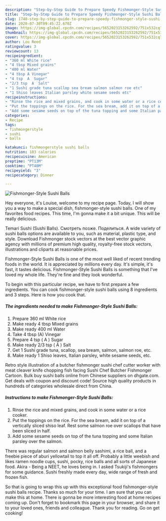 ```yaml
---
description: "Step-by-Step Guide to Prepare Speedy Fishmonger-Style Sushi Balls"
title: "Step-by-Step Guide to Prepare Speedy Fishmonger-Style Sushi Balls"
slug: 1740-step-by-step-guide-to-prepare-speedy-fishmonger-style-sushi-balls
date: 2020-07-30T09:45:22.670Z
image: https://img-global.cpcdn.com/recipes/5652023153262592/751x532cq70/fishmonger-style-sushi-balls-recipe-main-photo.jpg
thumbnail: https://img-global.cpcdn.com/recipes/5652023153262592/751x532cq70/fishmonger-style-sushi-balls-recipe-main-photo.jpg
cover: https://img-global.cpcdn.com/recipes/5652023153262592/751x532cq70/fishmonger-style-sushi-balls-recipe-main-photo.jpg
author: Lou Reed
ratingvalue: 3
reviewcount: 13
recipeingredient:
- "360 ml White rice"
- "4 tbsp Mixed grains"
- "400 ml Water"
- "4 tbsp A Vinegar"
- "4 tsp  A  Sugar"
- "2/3 tsp  A  Salt"
- "1 Sushi grade tuna scallop sea bream salmon salmon roe etc"
- "1 Shiso leaves Italian parsley white sesame seeds etc"
recipeinstructions:
- "Rinse the rice and mixed grains, and cook in some water or a rice cooker."
- "Put the toppings on the rice. For the sea bream, add it on top of a vertically sliced shiso leaf. Rest some salmon roe over scallops that have been sliced in half."
- "Add some sesame seeds on top of the tuna topping and some Italian parsley over the salmon."
categories:
- Recipe
tags:
- fishmongerstyle
- sushi
- balls

katakunci: fishmongerstyle sushi balls 
nutrition: 183 calories
recipecuisine: American
preptime: "PT13M"
cooktime: "PT40M"
recipeyield: "3"
recipecategory: Dinner

---
```



![Fishmonger-Style Sushi Balls](https://img-global.cpcdn.com/recipes/5652023153262592/751x532cq70/fishmonger-style-sushi-balls-recipe-main-photo.jpg)

Hey everyone, it's Louise, welcome to my recipe page. Today, I will show you a way to make a special dish, fishmonger-style sushi balls. One of my favorites food recipes. This time, I'm gonna make it a bit unique. This will be really delicious.

Temari Sushi (Sushi Balls). Смотреть позже. Поделиться. A wide variety of sushi balls options are available to you, such as material, plastic type, and style. Download Fishmonger stock vectors at the best vector graphic agency with millions of premium high quality, royalty-free stock vectors, illustrations and cliparts at reasonable prices.

Fishmonger-Style Sushi Balls is one of the most well liked of recent trending foods in the world. It is appreciated by millions every day. It's simple, it's fast, it tastes delicious. Fishmonger-Style Sushi Balls is something that I've loved my whole life. They're fine and they look wonderful.


To begin with this particular recipe, we have to first prepare a few ingredients. You can cook fishmonger-style sushi balls using 8 ingredients and 3 steps. Here is how you cook that.

<!--inarticleads1-->

##### The ingredients needed to make Fishmonger-Style Sushi Balls:

1. Prepare 360 ml White rice
1. Make ready 4 tbsp Mixed grains
1. Make ready 400 ml Water
1. Take 4 tbsp (A) Vinegar
1. Prepare 4 tsp ( A ) Sugar
1. Make ready 2/3 tsp ( A ) Salt
1. Get 1 Sushi grade tuna, scallop, sea bream, salmon, salmon roe, etc.
1. Make ready 1 Shiso leaves, Italian parsley, white sesame seeds, etc.


Retro style illustration of a butcher fishmonger sushi chef cutter worker with meat cleaver knife chopping fish facing Sushi Chef Butcher Fishmonger Cartoon. Bulk buy sushi balls online from Chinese suppliers on dhgate.com. Get deals with coupon and discount code! Source high quality products in hundreds of categories wholesale direct from China. 

<!--inarticleads2-->

##### Instructions to make Fishmonger-Style Sushi Balls:

1. Rinse the rice and mixed grains, and cook in some water or a rice cooker.
1. Put the toppings on the rice. For the sea bream, add it on top of a vertically sliced shiso leaf. Rest some salmon roe over scallops that have been sliced in half.
1. Add some sesame seeds on top of the tuna topping and some Italian parsley over the salmon.


There was regular salmon and salmon belly sashimi, a rice ball, and a freebie piece of aburi yellowtail to top it all off. Probably a little weebish and likes ramen noodle cups, sushi, pocky, rice balls and all sorts of Japanese food. Akira - Being a NEET, he loves being in. I asked Tsukiji&#39;s fishmongers for some guidance. Sushi freshly made every day, wide range of fresh and frozen fish. 

So that is going to wrap this up with this exceptional food fishmonger-style sushi balls recipe. Thanks so much for your time. I am sure that you can make this at home. There is gonna be more interesting food at home recipes coming up. Don't forget to bookmark this page in your browser, and share it to your loved ones, friends and colleague. Thank you for reading. Go on get cooking!
